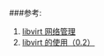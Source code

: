

###参考:
1. [libvirt 网络管理](http://wenku.baidu.com/view/3957ac3a376baf1ffc4fad9b.html)
2. [libvirt 的使用（0.2）](http://itxx.sinaapp.com/blog/content/86)
